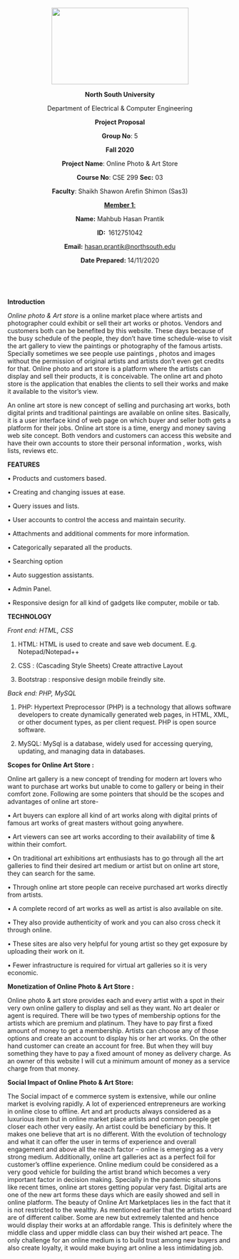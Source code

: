 <p style="text-align: center;">&nbsp;</p>
<p style="text-align: center;">&nbsp;</p>
<p align="center"><strong><img src="https://media.dhakatribune.com/uploads/2016/11/nsulogo.jpg" alt="" width="307" height="172" /></strong></p>
<p align="center"><strong>North South University</strong></p>
<p align="center">Department of Electrical &amp; Computer Engineering</p>
<p align="center"><strong>Project Proposal</strong></p>
<p align="center"><strong>Group No</strong>: 5</p>
<p align="center"><strong>Fall 2020</strong></p>
<p align="center"><strong>Project Name</strong>: Online Photo & Art Store</p>
<p align="center"><strong>Course No</strong>: CSE 299 <strong>Sec</strong><strong>:</strong> 03</p>
<p align="center"><strong>Faculty</strong>: Shaikh Shawon Arefin Shimon (Sas3)</p>
<p align="center"><strong><u>Member 1</u></strong><u>:</u></p>
<p align="center"><strong>Name</strong><strong>:</strong> Mahbub Hasan Prantik</p>
<p align="center"><strong>ID</strong><strong>:&nbsp; </strong>1612751042</p>
<p align="center"><strong>Email</strong><strong>:</strong> <a href="hasan.prantik@northsouth.edu">hasan.prantik@northsouth.edu</a></p>
<p align="center"><strong>Date Prepared</strong><strong>: </strong>14/11/2020</p>
<p><strong>&nbsp;</strong></p>
<p><strong>&nbsp;</strong></p>






**Introduction**

*Online photo & Art store* is a online market place where artists and photographer could exhibit or sell their art works or photos. Vendors and customers both can be benefited by this website. These days because of the busy schedule of the people, they don’t have time schedule-wise to visit the art gallery to view the paintings or photography of the famous artists. Specially sometimes we see people use paintings , photos and images without the permission of original artists and artists don’t even get credits for that. Online photo and art store is a platform where the artists can display and sell their products, it is conceivable. The online art and photo store is the application that enables the clients to sell their works and make it available to the visitor’s view.

An online art store is new concept of selling and purchasing art works, both digital prints and traditional paintings are available on online sites. Basically, it is a user interface kind of web page on which buyer and seller both gets a platform for their jobs. Online art store is a time, energy and money saving web site concept. Both vendors and customers can access this website and have their own accounts to store their personal information , works, wish lists, reviews etc. 

 **FEATURES**
 
•	Products and customers based.

•	Creating and changing issues at ease.

•	Query issues and lists.

•	User accounts to control the access and maintain security.

•	Attachments and additional comments for more information.

•	Categorically separated all the products.

•	Searching option

•	Auto suggestion assistants.

•	Admin Panel.

•	Responsive design for all kind of gadgets like computer, mobile or tab.

**TECHNOLOGY**

*Front end: HTML, CSS*

1.	HTML: HTML is used to create and save web document. E.g. Notepad/Notepad++

2.	CSS : (Cascading Style Sheets) Create attractive Layout

3.	Bootstrap : responsive design mobile freindly site.

*Back end: PHP, MySQL*

1.	PHP: Hypertext Preprocessor (PHP) is a technology that allows software developers to create dynamically generated web pages, in HTML, XML, or other document types, as per client request. PHP is open source software.

2.   MySQL: MySql is a database, widely used for accessing querying, updating, and      managing data in databases.

**Scopes for Online Art Store :**

Online art gallery is a new concept of trending for modern art lovers who want to purchase art works but unable to come to gallery or being in their comfort zone. Following are some pointers that should be the scopes and advantages of online art store-

• Art buyers can explore all kind of art works along with digital prints of famous art works of great masters without going anywhere.

• Art viewers can see art works according to their availability of time & within their comfort.

• On traditional art exhibitions art enthusiasts has to go through all the art galleries to find their desired art medium or artist but on online art store, they can search for the same.

• Through online art store people can receive purchased art works directly from artists.

• A complete record of art works as well as artist is also available on site.

• They also provide authenticity of work and you can also cross check it through online.

• These sites are also very helpful for young artist so they get exposure by uploading their work on it.

• Fewer infrastructure is required for virtual art galleries so it is very economic. 

**Monetization of Online Photo & Art Store :**

Online photo & art store provides each and every artist with a spot in their very own online gallery to display and sell as they want. No art dealer or agent is required. There will be two types of membership options for the artists which are premium and platinum. They have to pay first a fixed amount of money to get a membership. Artists can choose any of those options and create an account to display his or her art works. On the other hand customer can create an account for free. But when they will buy something they have to pay a fixed amount of money as delivery charge. As an owner of this website I will cut a minimum amount of money as a service charge from that money. 

**Social Impact of Online Photo & Art Store:**

The Social impact of e commerce system is extensive, while our online market is evolving  rapidly.  A lot of experienced entrepreneurs are working in online close to offline. Art and art products always considered as a luxurious item but in online market place artists and common people get closer each other very easily. An artist could be beneficiary by this.  It makes one believe that art is no different. With the evolution of technology and what it can offer the user in terms of experience and overall engagement and above all the reach factor – online is emerging as a very strong medium. Additionally, online art galleries act as a perfect foil for customer’s offline experience. Online medium could be considered as a very good vehicle for building the artist brand which becomes a very important factor in decision making. Specially in the pandemic situations like recent times, online art stores getting popular very fast. Digital arts are one of the new art forms these days which are easily showed and sell in online platform. The beauty of Online Art Marketplaces lies in the fact that it is not restricted to the wealthy. As mentioned earlier that the artists onboard are of different caliber. Some are new but extremely talented and hence would display their works at an affordable range. This is definitely where the middle class and upper middle class can buy their wished art peace. The only challenge for an online medium is to build trust among new buyers and also create loyalty, it would make buying art online a less intimidating job.


